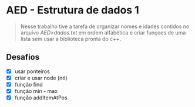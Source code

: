 # AED - Estrutura de dados 1

>Nesse trabalho tive a tarefa de organizar nomes e idades contidos no arquivo *AED>dados.txt* em ordem alfabética e criar funçoes de uma lista sem usar a biblioteca pronta do c++.

## Desafios
- [x] usar ponteiros
- [x] criar e usar node (nó)
- [x] função find
- [x] função min - max
- [x] função addItemAtPos 